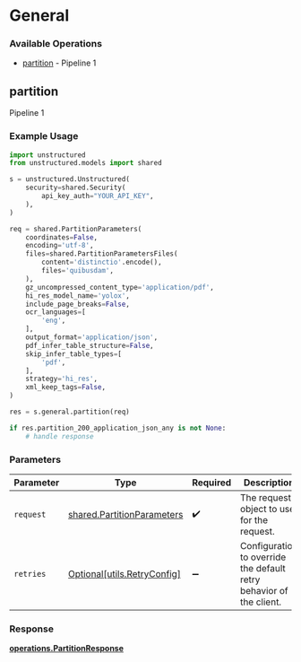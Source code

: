 # General

### Available Operations

* [partition](#partition) - Pipeline 1

## partition

Pipeline 1

### Example Usage

```python
import unstructured
from unstructured.models import shared

s = unstructured.Unstructured(
    security=shared.Security(
        api_key_auth="YOUR_API_KEY",
    ),
)

req = shared.PartitionParameters(
    coordinates=False,
    encoding='utf-8',
    files=shared.PartitionParametersFiles(
        content='distinctio'.encode(),
        files='quibusdam',
    ),
    gz_uncompressed_content_type='application/pdf',
    hi_res_model_name='yolox',
    include_page_breaks=False,
    ocr_languages=[
        'eng',
    ],
    output_format='application/json',
    pdf_infer_table_structure=False,
    skip_infer_table_types=[
        'pdf',
    ],
    strategy='hi_res',
    xml_keep_tags=False,
)

res = s.general.partition(req)

if res.partition_200_application_json_any is not None:
    # handle response
```

### Parameters

| Parameter                                                                | Type                                                                     | Required                                                                 | Description                                                              |
| ------------------------------------------------------------------------ | ------------------------------------------------------------------------ | ------------------------------------------------------------------------ | ------------------------------------------------------------------------ |
| `request`                                                                | [shared.PartitionParameters](../../models/shared/partitionparameters.md) | :heavy_check_mark:                                                       | The request object to use for the request.                               |
| `retries`                                                                | [Optional[utils.RetryConfig]](../../models/utils/retryconfig.md)         | :heavy_minus_sign:                                                       | Configuration to override the default retry behavior of the client.      |


### Response

**[operations.PartitionResponse](../../models/operations/partitionresponse.md)**


